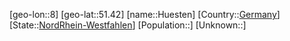 ﻿---
location: [51.42,8]
type: City
tags:
- geo/City


SpocWebEntityId: 31065
isDeleted: false
confidential: public

---
[geo-lon::8]
[geo-lat::51.42]
[name::Huesten]
[Country::[Germany](geo/Continent/Europe/Germany.md)]
[State::[NordRhein-Westfahlen](NordRhein-Westfahlen)]
[Population::]
[Unknown::]


